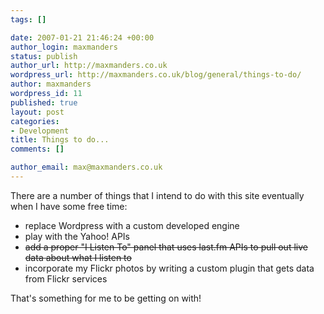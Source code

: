 ```yaml
--- 
tags: []

date: 2007-01-21 21:46:24 +00:00
author_login: maxmanders
status: publish
author_url: http://maxmanders.co.uk
wordpress_url: http://maxmanders.co.uk/blog/general/things-to-do/
author: maxmanders
wordpress_id: 11
published: true
layout: post
categories: 
- Development
title: Things to do...
comments: []

author_email: max@maxmanders.co.uk
---
```

There are a number of things that I intend to do with this site eventually when I have some free time:
<ul>
	<li>replace Wordpress with a custom developed engine</li>
	<li>play with the Yahoo! APIs</li>
	<li><strike>add a proper "I Listen To" panel that uses last.fm APIs to pull out live data about what I listen to</strike></li>
	<li>incorporate my Flickr photos by writing a custom plugin that gets data from Flickr services</li>
</ul>
That's something for me to be getting on with!
